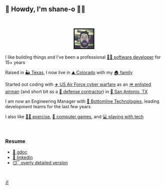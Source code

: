 ## 👋 Howdy, I'm shane-o 🧔‍♂️ 

<br />
<p align="center" >
  <a href="shaneo.jpg">
    <img width="60" height="60" border="3" src="shaneo.jpg">
  </a>
</p>

I like building things and I've been a professional [👨‍💻 software developer](resume.md) for 15+ years

Raised in [🏜 Texas](https://www.google.com/search?tbm=isch&as_q=austin+texas), I now live in [⛰ Colorado](https://www.google.com/search?tbm=isch&as_q=castle+rock+colorado) with my [🏠 family](https://oharaspace.com)

Started out coding with [✈️ US Air Force cyber warfare](https://www.google.com/search?tbm=isch&as_q=air+force+cyber+warfare) as an [🪖 enlisted airman](https://www.google.com/search?tbm=isch&as_q=air+force+basic+training) (and short bit as a [👔 defense contractor](https://www.boozallen.com/expertise/cybersecurity.html)) in [🌮 San Antonio, TX](https://www.google.com/search?tbm=isch&as_q=san+antonio+tx)

I am now an Engineering Manager with [💸 Bottomline Technologies](https://www.bottomline.com/us/businesses/ap-automation/invoice-automation), leading development teams for the last few years

I also like [🏃‍♂️ exercise](https://hrcaonline.org/classes-camps-activities/sports-fitness/race-series/race-events), [👾 computer games](https://www.minecraft.net/en-us/store/minecraft-java-edition), and [💻 playing with tech](https://replit.com/@shaneooo)

<br />

### Resume 
* [📄 gdoc](https://docs.google.com/document/d/1fDbK2gnlTWz5dlmTktv3T_4sgdD1KvS4GsnlFvvDY_Q/) 
* [🔗 linkedin](https://www.linkedin.com/in/shanerohara)
* [😴 overly detailed version](resume.md) 


<br />

[✌️](https://github.com/zjaneo/shane.oharaspace.com)